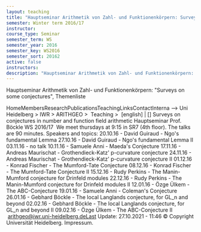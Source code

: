 ```yaml
---
layout: teaching
title: "Hauptseminar Arithmetik von Zahl- und Funktionenkörpern: Surveys on some conjectures, Themenliste"
semester: Winter term 2016/17
instructor: 
course_type: Seminar
semester_term: WS
semester_year: 2016
semester_key: WS2016
semester_sort: 20162
active: false
instructors: 
description: "Hauptseminar Arithmetik von Zahl- und Funktionenkörpern: Surveys on some conjectures, Themenliste"
---
```


Hauptseminar Arithmetik von Zahl- und Funktionenkörpern: "Surveys on some conjectures", Themenliste

HomeMembersResearchPublicationsTeachingLinksContactInterna --> Uni Heidelberg > IWR > ARITHGEO > &nbsp;Teaching >&nbsp; [english]&nbsp;|&nbsp;[] Surveys on conjectures in number and function field arithmetic Hauptseminar Prof. Böckle WS 2016/17 &nbsp;We meet thursdays at 9:15 in SR7 (4th floor). The talks are 90 minutes. Speakers and topics:&nbsp;20.10.16 - David Guiraud - Ngo's fundamental Lemma 27.10.16 - David Guiraud - Ngo's fundamental Lemma II 03.11.16 - no talk 10.11.16 - Samuele Anni - Maeda's Conjecture 17.11.16 - Andreas Maurischat - Grothendieck-Katz' p-curvature conjecture 24.11.16 - Andreas Maurischat - Grothendieck-Katz' p-curvature conjecture II 01.12.16 - Konrad Fischer - The Mumford-Tate Conjecture 08.12.16 - Konrad Fischer - The Mumford-Tate Conjecture II 15.12.16 - Rudy Perkins - The Manin-Mumford conjecture for Drinfeld modules 22.12.16 - Rudy Perkins - The Manin-Mumford conjecture for Drinfeld modules II 12.01.16 - Özge Ülkem - The ABC-Conjecture 19.01.16 - Samuele Anni - Coleman's Conjecture 26.01.16 - Gebhard Böckle - The local Langlands conjecture, for GL_n and beyond 02.02.16 - Gebhard Böckle - The local Langlands conjecture, for GL_n and beyond II 09.02.16 - Özge Ülkem - The ABC-Conjecture II &nbsp;arithgeo@iwr.uni-heidelberg.deLast Update:&nbsp;27.10.2021 - 11:46 &copy; Copyright Universit&auml;t Heidelberg.&nbsp;Impressum.

